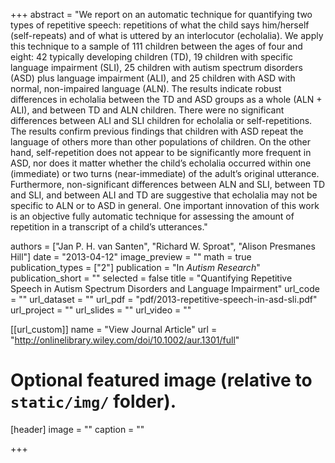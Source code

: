 +++
abstract = "We report on an automatic technique for quantifying two types of repetitive speech: repetitions of what the child says him/herself (self-repeats) and of what is uttered by an interlocutor (echolalia). We apply this technique to a sample of 111 children between the ages of four and eight: 42 typically developing children (TD), 19 children with specific language impairment (SLI), 25 children with autism spectrum disorders (ASD) plus language impairment (ALI), and 25 children with ASD with normal, non-impaired language (ALN). The results indicate robust differences in echolalia between the TD and ASD groups as a whole (ALN + ALI), and between TD and ALN children. There were no significant differences between ALI and SLI children for echolalia or self-repetitions. The results confirm previous findings that children with ASD repeat the language of others more than other populations of children. On the other hand, self-repetition does not appear to be significantly more frequent in ASD, nor does it matter whether the child’s echolalia occurred within one (immediate) or two turns (near-immediate) of the adult’s original utterance. Furthermore, non-significant differences between ALN and SLI, between TD and SLI, and between ALI and TD are suggestive that echolalia may not be specific to ALN or to ASD in general. One important innovation of this work is an objective fully automatic technique for assessing the amount of repetition in a transcript of a child’s utterances."

authors = ["Jan P. H. van Santen", "Richard W. Sproat", "Alison Presmanes Hill"]
date = "2013-04-12"
image_preview = ""
math = true
publication_types = ["2"]
publication = "In *Autism Research*"
publication_short = ""
selected = false
title = "Quantifying Repetitive Speech in Autism Spectrum Disorders and Language Impairment"
url_code = ""
url_dataset = ""
url_pdf = "pdf/2013-repetitive-speech-in-asd-sli.pdf"
url_project = ""
url_slides = ""
url_video = ""

[[url_custom]]
name = "View Journal Article"
url = "http://onlinelibrary.wiley.com/doi/10.1002/aur.1301/full"

# Optional featured image (relative to `static/img/` folder).
[header]
image = ""
caption = ""

+++

